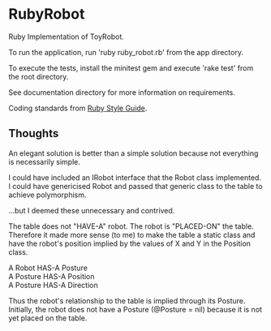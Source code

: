 # RubyRobot

Ruby Implementation of ToyRobot.

To run the application, run 'ruby ruby_robot.rb' from the app directory.

To execute the tests, install the minitest gem and execute 'rake test' from the root directory.

See documentation directory for more information on requirements.

Coding standards from [Ruby Style Guide](https://github.com/bbatsov/ruby-style-guide).

## Thoughts

An elegant solution is better than a simple solution because not everything is necessarily simple.

I could have included an IRobot interface that the Robot class implemented.  
I could have genericised Robot and passed that generic class to the table to achieve polymorphism.  

...but I deemed these unnecessary and contrived.  

The table does not "HAVE-A" robot. The robot is "PLACED-ON" the table. Therefore it made more sense (to me) to make the table a static class 
and have the robot's position implied by the values of X and Y in the Position class.

A Robot HAS-A Posture  
A Posture HAS-A Position  
A Posture HAS-A Direction  	

Thus the robot's relationship to the table is implied through its Posture.  
Initially, the robot does not have a Posture (@Posture = nil) because it is not yet placed on the table.